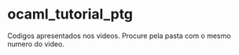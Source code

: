 # ocaml_tutorial_ptg
Codigos apresentados nos videos.
Procure pela pasta com o mesmo numero do video.

